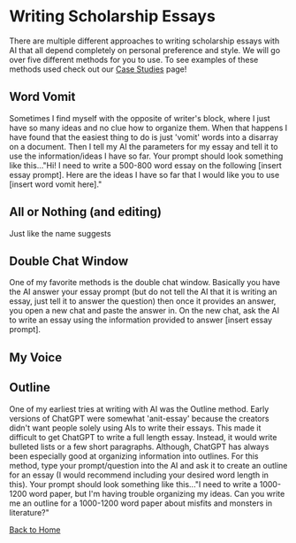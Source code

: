 # Writing Scholarship Essays

There are multiple different approaches to writing scholarship essays with AI that all depend completely on personal preference and style. We will go over five different methods for you to use.
To see examples of these methods used check out our [Case Studies](Case-Studies.md) page!

## Word Vomit
Sometimes I find myself with the opposite of writer's block, where I just have so many ideas and no clue how to organize them. When that happens I have found that the easiest thing to do is just 'vomit' words into a disarray on a document. Then I tell my AI the parameters for my essay and tell it to use the information/ideas I have so far. Your prompt should look something like this..."Hi! I need to write a 500-800 word essay on the following [insert essay prompt]. Here are the ideas I have so far that I would like you to use [insert word vomit here]."

## All or Nothing (and editing)
Just like the name suggests 

## Double Chat Window
One of my favorite methods is the double chat window. Basically you have the AI answer your essay prompt (but do not tell the AI that it is writing an essay, just tell it to answer the question) then once it provides an answer, you open a new chat and paste the answer in. On the new chat, ask the AI to write an essay using the information provided to answer [insert essay prompt]. 

## My Voice


## Outline
One of my earliest tries at writing with AI was the Outline method. Early versions of ChatGPT were somewhat 'anit-essay' because the creators didn't want people solely using AIs to write their essays. This made it difficult to get ChatGPT to write a full length essay. Instead, it would write bulleted lists or a few short paragraphs. Although, ChatGPT has always been especially good at organizing information into outlines. For this method, type your prompt/question into the AI and ask it to create an outline for an essay (I would recommend including your desired word length in this). Your prompt should look something like this..."I need to write a 1000-1200 word paper, but I'm having trouble organizing my ideas. Can you write me an outline for a 1000-1200 word paper about misfits and monsters in literature?"


[Back to Home](README.md)
